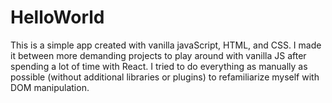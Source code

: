# HelloWorld

This is a simple app created with vanilla javaScript, HTML, and CSS. I made it between more demanding projects to play around with vanilla JS after spending a lot of time with React. I tried to do everything as manually as possible (without additional libraries or plugins) to refamiliarize myself with DOM manipulation. 

